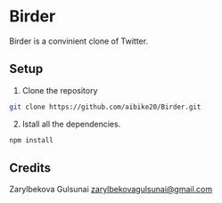 Birder
======

Birder is a convinient clone of Twitter.

## Setup

1. Clone the repository

```bash
git clone https://github.com/aibike20/Birder.git
```

2. Istall all the dependencies.

```bash
npm install
```

## Credits

Zarylbekova Gulsunai <zarylbekovagulsunai@gmail.com>